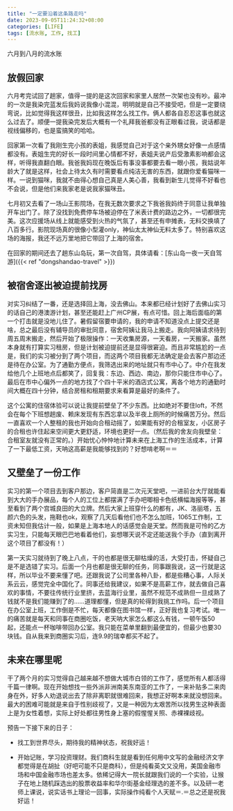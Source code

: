 ```yaml
---
title: "一定要沿着这条路走吗"
date: 2023-09-05T11:24:32+08:00
categories: [LIFE]
tags: [流水账, 工作, 找工]
---
```


六月到八月的流水账

## 放假回家

六月考完试回了趟家，值得一提的是这次回家和家里人居然一次架也没有吵。最冲的一次是我染完蓝发后我妈说我像小混混，明明就是自己不接受吧，但是一定要绕弯说，比如觉得我这样很丑，比如我这样怎么找工作。俩人都各自忍忍这事也就这么过去了。顺便一提我染完发后大概有一个礼拜我爸都没有正眼看过我，说话都是视线偏移的，也是蛮搞笑的哈哈。

回家第一次看了我刚生完小孩的表姐，我感觉自己对于这个亲外甥女好像一点感情都没有。表姐生完的好长一段时间里心情都不好，表姐夫说产后受激素影响都会这样，听得我直翻白眼。我爸我妈现在晚饭后有事没事都要去看一眼小孩，我姑说年龄大了就是这样，社会上待太久有时需要看点纯洁无害的东西，就跟你爱看猫咪一样。一说到猫咪，我就不由得心想自己真是人美心善，我看到新生儿觉得不好看也不会说，但是他们来我家老是说我家猫咪丑。

七月初又去看了一场山王影院场，在我无数次要求之下我爸我妈终于同意让我单独开车出门了。除了没找到免费停车场被迫停在了米表计费的路边之外，一切都很完美。这次应援场从线上就能感受到火热的气氛了，甚至还有申摊表，无料交换填了八百多行。影院现场真的很像小型灌only，神仙太太神仙无料太多了。特别喜欢这场的海报，我还不远万里地把它带回了上海的宿舍。

在回家的期间还去了趟东山岛玩，第一次自驾，具体请看：[东山岛一夜一天自驾游]({{< ref "dongshandao-travel" >}})

## 被宿舍逐出被迫提前找房

对实习纠结了一番，还是选择回上海，没去佛山。本来都已经计划好了去佛山实习的话自己的港澳游计划，甚至还能赶上广州CP展，有点可惜。回上海后面临的第一个打击就是没地儿住了。暑假留宿要申请的，我的申请不知道没点上提交还是啥，总之最后没有辅导员的审批同意，宿舍阿姨让我马上搬走。我向阿姨请求待到周五周末搬走，然后开始了极限操作：一天收集房源，一天看房，一天搬家。虽然本身就有打算实习租房，但是计划被迫提前还是显得很窘迫。而且非常尴尬的一点是，我们的实习被分到了两个项目，而这两个项目我都无法确定是会去客户那边还是待在办公室。为了通勤方便点，我筛选出来的地址就只有市中心了。中介在我发给他几个上班地点后都笑了，回复我：东边、西边、南边，那你只能住市中心了。最后在市中心偏外一点的地方找了个四十平米的酒店式公寓，离各个地方的通勤时间大概在四十分钟，结合房租和租期要求来看算是最好的条件了。

这个公寓的住宿体验可以说让我提前壁垒了不少东西。比如绝对不要住loft，不然会在每个下班想趟废、赖床发现有东西忘拿以及半夜上厕所的时候痛苦万分。然后一直喜欢一个人整租的我也开始向合租动摇了，如果能有好的合租室友，小区房子的合租也许住起来空间更大更舒适，环境也更好一点。（然后我的舍友向我壁垒：合租室友就没有正常的。）开始忧心忡忡地计算未来在上海工作的生活成本，计算了一下最低工资，天呐这高薪是我能够找到的？好想啃老啊＝＝

## 又壁垒了一份工作
实习的第一个项目去到客户那边，客户简直是二次元天堂吧，一进前台大厅就能看到大大的手办展品，每个人的工位上都摆满了手办吧唧相卡色纸横幅海报等等，甚至看到了两个宫城良田的大立牌。然后大家上班穿什么的都有，JK、洛丽塔，五颜六色的头发，拖鞋也ok，观察了几天后看他们也不怎么加班，1065工作制，工资未知但我估计一般，如果是上海本地人的话感觉会是天堂。然而我是可怜的乙方实习生，只能每天眼巴巴地看着他们，妄想哪天说不定还能送我个手办（直到离开这个项目了都没有！）

第一天实习就待到了晚上八点，干的也都是很无聊枯燥的活，大受打击，怀疑自己是不是选错了实习。后面一个月也都是很无聊的任务，同事跟我说，这一行就是这样，所以毕业不要来懂了吧。还跟我说了公司里各种八卦，都是些糟心事，人际关系云云，感觉完全中国化了。同事还给我建议，如果不是高薪工作，就去做自己喜欢的事情，不要往传统行业里挤，去蓝海行业里，虽然不规范不成熟但一旦成熟了钱就不是我们能赚到了的……道理都懂，但是真的轮得到我挑工作吗。后一个项目在办公室上班，工作倒是不忙，每天都像在图书馆一样，正好我也复习考试。唯一的痛苦就是每天和同事在商圈吃饭，老天呐大家怎么都这么有钱，一顿午饭50起，还能点一杯咖啡带回办公室。我只能在菜单里翻到最便宜的，但最少也要30块钱。自从我来到商圈实习后，连9.9的瑞幸都买不起了。

## 未来在哪里呢
干了两个月的实习觉得自己越来越不想做大城市白领的工作了，感觉所有人都活得千篇一律啊。现在开始想找一些外派非洲南美东南亚的工作了，一来补贴多二来肉身在外，好多人劝退说出去了除非离职就很难回来，我想正好啊本来就没想回来。最大的困难可能就是来自于性别歧视了，又是一种因为太艰苦所以找男生这种表面上是为女性着想，实际上好处都往男性身上塞的假惺惺关照、赤裸裸歧视。


预告一下接下来的日子：

- 找工到世界尽头，期待我的精神状态，祝我好运！

- 开始记账，学习投资理财。我们商科生就是看到任何用中文写的金融经济文字都觉得是在胡扯（好吧可能不只是商科），但是纯看英文又没用，美国金融市场和中国金融市场也差太多。依稀记得大一院长就跟我们说的一个实验，让猴子在地上随机踩选出的股票收益率和华尔街基金经理选的差不多。以及研一老师上课说，说实话书上理论一回事，实际操作纯看个人天赋＝.＝总之还是祝我好运！






